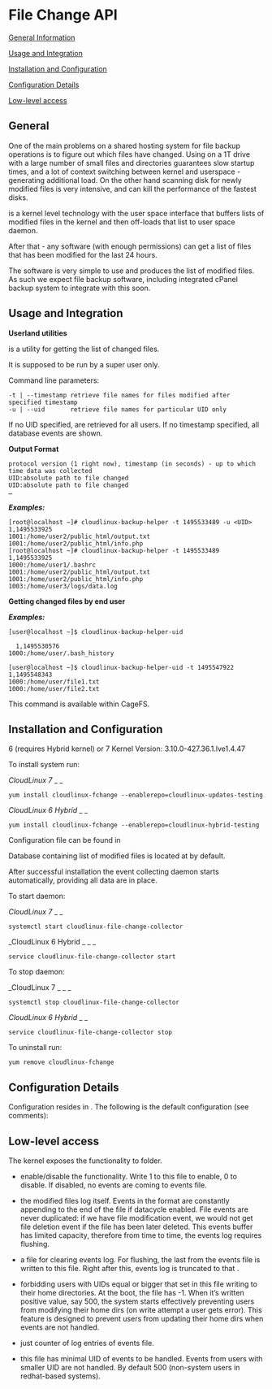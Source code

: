 # File Change API



[General Information](/general/)

[Usage and Integration](/usage_and_integration/)

[Installation and Configuration](/installation_and_configuration/)

[Configuration Details](/configuration_details/)

[Low-level access](/low-level_access/)



## General




One of the main problems on a shared hosting system for file backup operations is to figure out which files have changed. Using on a 1T drive with a large number of small files and directories guarantees slow startup times, and a lot of context switching between kernel and userspace - generating additional load. On the other hand scanning disk for newly modified files is very intensive, and can kill the performance of the fastest disks.



is a kernel level technology with the user space interface that buffers lists of modified files in the kernel and then off-loads that list to user space daemon.

After that - any software (with enough permissions) can get a list of files that has been modified for the last 24 hours.

The software is very simple to use and produces the  list of modified files. As such we expect file backup software, including integrated cPanel backup system to integrate with this soon.

## Usage and Integration


**Userland utilities**

is a utility for getting the list of changed files.

It is supposed to be run by a super user only.

Command line parameters:

```
-t | --timestamp retrieve file names for files modified after specified timestamp
-u | --uid       retrieve file names for particular UID only
```

If no UID specified, are retrieved for all users. If no timestamp specified, all database events are shown.

**Output Format**

```
protocol version (1 right now), timestamp (in seconds) - up to which time data was collected
UID:absolute path to file changed
UID:absolute path to file changed
…
```
   


**_Examples:_**

```
[root@localhost ~]# cloudlinux-backup-helper -t 1495533489 -u <UID>
1,1495533925
1001:/home/user2/public_html/output.txt
1001:/home/user2/public_html/info.php
[root@localhost ~]# cloudlinux-backup-helper -t 1495533489
1,1495533925
1000:/home/user1/.bashrc
1001:/home/user2/public_html/output.txt
1001:/home/user2/public_html/info.php
1003:/home/user3/logs/data.log
```

**Getting changed files by end user**



**_Examples:_**

```
[user@localhost ~]$ cloudlinux-backup-helper-uid            
 
  1,1495530576
1000:/home/user/.bash_history
 
[user@localhost ~]$ cloudlinux-backup-helper-uid -t 1495547922
1,1495548343
1000:/home/user/file1.txt
1000:/home/user/file2.txt
```

This command is available within CageFS.

## Installation and Configuration






6 (requires Hybrid kernel) or 7
Kernel Version: 3.10.0-427.36.1.lve1.4.47



To install system run:


_CloudLinux 7_  _ _
```
yum install cloudlinux-fchange --enablerepo=cloudlinux-updates-testing
```

_CloudLinux 6 Hybrid_  _ _
```
yum install cloudlinux-fchange --enablerepo=cloudlinux-hybrid-testing
```

Configuration file can be found in

Database containing list of modified files is located at by default.



After successful installation the event collecting daemon starts automatically, providing all data are in place.

To start daemon:

_CloudLinux 7_  _ _
```
systemctl start cloudlinux-file-change-collector
```

_CloudLinux 6 Hybrid _  _ _
```
service cloudlinux-file-change-collector start
```

To stop daemon:

_CloudLinux 7 _  _ _
```
systemctl stop cloudlinux-file-change-collector
```

_CloudLinux 6 Hybrid_  _ _
```
service cloudlinux-file-change-collector stop
```



To uninstall run:

```
yum remove cloudlinux-fchange
```


## Configuration Details


Configuration resides in . The following is the default configuration (see comments):


































































  


## Low-level access



  The kernel exposes the functionality to folder.

- enable/disable the functionality. Write 1 to this file to enable, 0 to disable. If disabled, no events are coming to events file.

- the modified files log itself. Events in the format are constantly appending to the end of the file if datacycle enabled. File events are never duplicated: if we have file modification event, we would not get file deletion event if the file has been later deleted. This events buffer has limited capacity, therefore from time to time, the events log requires flushing.

- a file for clearing events log. For flushing, the last from the events file is written to this file. Right after this, events log is truncated to that .

- forbidding users with UIDs equal or bigger that set in this file writing to their home directories. At the boot, the file has -1. When it’s written positive value, say 500, the system starts effectively preventing users from modifying their home dirs (on write attempt a user gets error). This feature is designed to prevent users from updating their home dirs when events are not handled.

- just counter of log entries of events file.

- this file has minimal UID of events to be handled. Events from users with smaller UID are not handled. By default 500 (non-system users in redhat-based systems).

